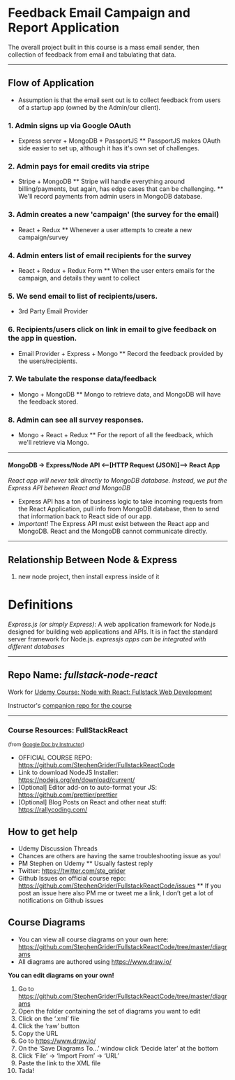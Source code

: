 # Feedback Email Campaign and Report Application

The overall project built in this course is a mass email sender, then collection of feedback from email and tabulating that data. 

---

## Flow of Application
- Assumption is that the email sent out is to collect feedback from users of a startup app (owned by the Admin/our client).

### 1. Admin signs up via Google OAuth
* Express server + MongoDB + PassportJS
** PassportJS makes OAuth side easier to set up, although it has it's own set of challenges.

### 2. Admin pays for email credits via stripe
* Stripe + MongoDB
** Stripe will handle everything around billing/payments, but again, has edge cases that can be challenging.
** We'll record payments from admin users in MongoDB database.

### 3. Admin creates a new 'campaign' (the survey for the email)
* React + Redux
** Whenever a user attempts to create a new campaign/survey 

### 4. Admin enters list of email recipients for the survey
* React + Redux + Redux Form
** When the user enters emails for the campaign, and details they want to collect

### 5. We send email to list of recipients/users.
* 3rd Party Email Provider

### 6. Recipients/users click on link in email to give feedback on the app in question.
* Email Provider + Express + Mongo
** Record the feedback provided by the users/recipients. 

### 7. We tabulate the response data/feedback
* Mongo + MongoDB
** Mongo to retrieve data, and MongoDB will have the feedback stored. 

### 8. Admin can see all survey responses.
* Mongo + React + Redux
** For the report of all the feedback, which we'll retrieve via Mongo.

---

#### MongoDB -> Express/Node API <--[HTTP Request (JSON)]--> React App

*React app will never talk directly to MongoDB database. Instead, we put the _Express API_ between React and MongoDB*
* Express API has a ton of business logic to take incoming requests from the React Application, pull info from MongoDB database, then to send that information back to React side of our app.
* *_Important!_* The Express API must exist between the React app and MongoDB. React and the MongoDB cannot communicate directly. 


---

## Relationship Between Node & Express
1. new node project, then install express inside of it


# Definitions

*Express.js (or simply Express)*: A web application framework for Node.js designed for building web applications and APIs. It is in fact the standard server framework for Node.js. _expressjs apps can be integrated with different databases_

---

## Repo Name: _fullstack-node-react_

Work for [Udemy Course: Node with React: Fullstack Web Development](https://www.udemy.com/node-with-react-fullstack-web-development/learn/v4/overview)

Instructor's [companion repo for the course](https://github.com/StephenGrider/FullstackReactCode)

---

### Course Resources: FullStackReact
<sup>(from [Google Doc by Instructor](https://docs.google.com/document/d/1yZ5sM5xTIxcv0LqMyj__vOWIXRri4TH_3lMu1qPBQjA/edit?ts=5a1cf79e#heading=h.kk1966kbedef))</sup>

* OFFICIAL COURSE REPO: https://github.com/StephenGrider/FullstackReactCode
* Link to download NodeJS Installer: https://nodejs.org/en/download/current/
* [Optional] Editor add-on to auto-format your JS: https://github.com/prettier/prettier
* [Optional] Blog Posts on React and other neat stuff: https://rallycoding.com/

## How to get help
* Udemy Discussion Threads
* Chances are others are having the same troubleshooting issue as you!
* PM Stephen on Udemy
** Usually fastest reply
* Twitter: https://twitter.com/ste_grider
* Github Issues on official course repo: https://github.com/StephenGrider/FullstackReactCode/issues
** If you post an issue here also PM me or tweet me a link, I don’t get a lot of notifications on Github issues

## Course Diagrams
* You can view all course diagrams on your own here: https://github.com/StephenGrider/FullstackReactCode/tree/master/diagrams
* All diagrams are authored using https://www.draw.io/

**You can edit diagrams on your own!**

1. Go to https://github.com/StephenGrider/FullstackReactCode/tree/master/diagrams
2. Open the folder containing the set of diagrams you want to edit
3. Click on the ‘.xml’ file
4. Click the ‘raw’ button
5. Copy the URL
6. Go to https://www.draw.io/
7. On the ‘Save Diagrams To…’ window click ‘Decide later’ at the bottom
8. Click ‘File’ -> ‘Import From’ -> ‘URL’
9. Paste the link to the XML file
10. Tada!
